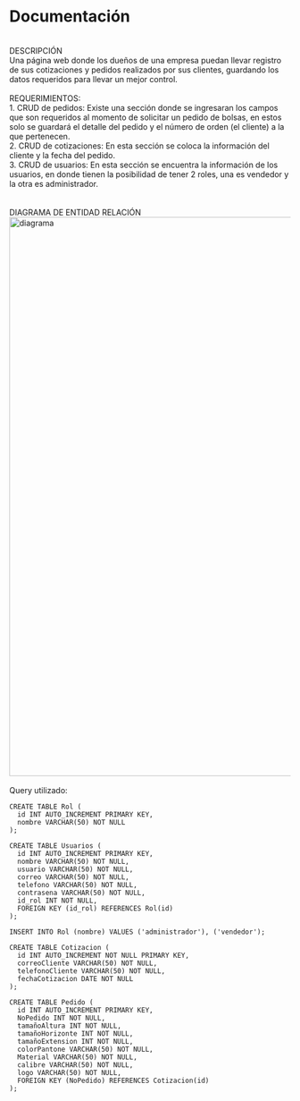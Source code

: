 <h1> Documentación </h1> 
<br>
DESCRIPCIÓN
<br>
Una página web donde los dueños de una empresa puedan llevar registro de sus cotizaciones y pedidos realizados por sus clientes, guardando los datos requeridos para llevar un mejor control.
<br>
<br>
REQUERIMIENTOS:
<br>
  1. CRUD de pedidos: Existe una sección donde se ingresaran los campos que son requeridos al momento de solicitar un pedido de bolsas, en estos solo se guardará el detalle del pedido y el número de orden (el cliente) a la que pertenecen.
  <br>
  2. CRUD de cotizaciones: En esta sección se coloca la información del cliente y la fecha del pedido. 
  <br>
  3. CRUD de usuarios: En esta sección se encuentra la información de los usuarios, en donde tienen la posibilidad de tener 2 roles, una es vendedor y la otra es administrador. 
  <br>
<br>
<br>
DIAGRAMA DE ENTIDAD RELACIÓN
 <img width="1000" alt="diagrama" src="https://user-images.githubusercontent.com/59983672/228640861-5736a79b-d7b6-487e-b746-60b7d80425fd.PNG">
<br>
<br>
Query utilizado: 
<br>

```
CREATE TABLE Rol (
  id INT AUTO_INCREMENT PRIMARY KEY,
  nombre VARCHAR(50) NOT NULL
);

CREATE TABLE Usuarios (
  id INT AUTO_INCREMENT PRIMARY KEY,
  nombre VARCHAR(50) NOT NULL,
  usuario VARCHAR(50) NOT NULL,
  correo VARCHAR(50) NOT NULL,
  telefono VARCHAR(50) NOT NULL,
  contrasena VARCHAR(50) NOT NULL,
  id_rol INT NOT NULL,
  FOREIGN KEY (id_rol) REFERENCES Rol(id)
);

INSERT INTO Rol (nombre) VALUES ('administrador'), ('vendedor');

CREATE TABLE Cotizacion (
  id INT AUTO_INCREMENT NOT NULL PRIMARY KEY,
  correoCliente VARCHAR(50) NOT NULL,
  telefonoCliente VARCHAR(50) NOT NULL,
  fechaCotizacion DATE NOT NULL
);

CREATE TABLE Pedido (
  id INT AUTO_INCREMENT PRIMARY KEY,
  NoPedido INT NOT NULL,
  tamañoAltura INT NOT NULL,
  tamañoHorizonte INT NOT NULL,
  tamañoExtension INT NOT NULL,
  colorPantone VARCHAR(50) NOT NULL,
  Material VARCHAR(50) NOT NULL,
  calibre VARCHAR(50) NOT NULL,
  logo VARCHAR(50) NOT NULL,
  FOREIGN KEY (NoPedido) REFERENCES Cotizacion(id)
);

```
